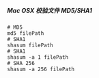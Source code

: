 ##### Mac OSX 校验文件 MD5/SHA1

```
# MD5
md5 filePath
# SHA1
shasum filePath 
# SHA1 
shasum -a 1 filePath
# SHA 256
shasum -a 256 filePath
```

##### 
